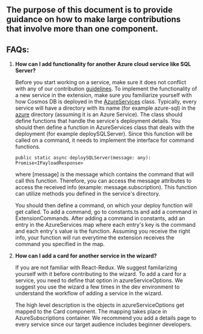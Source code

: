 ## The purpose of this document is to provide guidance on how to make large contributions that involve more than one component.

## **FAQs**:

1. **How can I add functionality for another Azure cloud service like SQL Server?**

   Before you start working on a service, make sure it does not conflict with any of our contribution [guidelines](https://github.com/Microsoft/WebTemplateStudio/blob/dev/CONTRIBUTING.md). To implement the functionality of a new service in the extension, make sure you familiarize yourself with how Cosmos DB is deployed in the [AzureServices](https://github.com/Microsoft/WebTemplateStudio/blob/dev/src/extension/src/azure/azureServices.ts) class. Typically, every service will have a directory with its name (for example azure-sql) in the [azure](https://github.com/Microsoft/WebTemplateStudio/tree/dev/src/extension/src/azure) directory (assuming it is an Azure Service). The class should define functions that handle the service's deployment details. You should then define a function in AzureServices class that deals with the deployment (for example deploySQLServer). Since this function will be called on a command, it needs to implement the interface for command functions.

   ```
   public static async deploySQLServer(message: any): Promise<IPayloadResponse>
   ```

   where [message] is the message which contains the command that will call this function. Therefore, you can access the message attributes to access the received info (example: message.subscription).
   This function can utilize methods you defined in the service's directory.

   You should then define a command, on which your deploy function will get called. To add a command, go to constants.ts and add a command in ExtensionCommands. After adding a command in constants, add an entry in the AzureServices map where each entry's key is the command and each entry's value is the function. Assuming you receive the right info, your function will run everytime the extension receives the command you specified in the map.

2. **How can I add a card for another service in the wizard?**

   If you are not familiar with React-Redux. We suggest familarizing yourself with it before contributing to the wizard.
   To add a card for a service, you need to define that option in azureServiceOptions. We suggest you use the wizard a few times in the dev environment to understand the workflow of adding a service in the wizard.

   The high level description is the objects in azureServiceOptions get mapped to the Card component. The mapping takes place in AzureSubscriptions container. We recommend you add a details page to every service since our target audience includes beginner developers.
